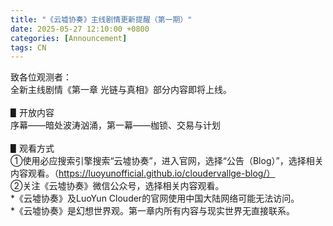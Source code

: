 ```yaml
---
title: "《云墟协奏》主线剧情更新提醒（第一期）"
date: 2025-05-27 12:10:00 +0800
categories: [Announcement]
tags: CN
---
```

致各位观测者：<br/>
全新主线剧情《第一章 光链与真相》部分内容即将上线。<br/>
<br/>
▋开放内容<br/>
序幕——暗处波涛汹涌，第一幕——枷锁、交易与计划<br/>
<br/>
▋观看方式<br/>
①使用必应搜索引擎搜索“云墟协奏”，进入官网，选择“公告（Blog）”，选择相关内容观看。（https://luoyunofficial.github.io/cloudervallge-blog/）<br/>
②关注《云墟协奏》微信公众号，选择相关内容观看。<br/>
*《云墟协奏》及LuoYun Clouder的官网使用中国大陆网络可能无法访问。<br/>
*《云墟协奏》是幻想世界观。第一章内所有内容与现实世界无直接联系。<br/>
